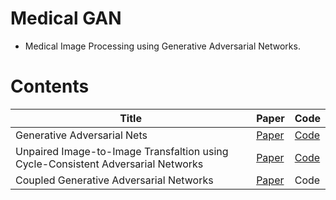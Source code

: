 # Medical GAN

* Medical Image Processing using Generative Adversarial Networks.

# Contents

| Title                                                        | Paper           | Code            |
| ------------------------------------------------------------ | --------------- | --------------- |
| Generative Adversarial Nets | [Paper](https://arxiv.org/abs/1406.2661) | [Code](code/1_GAN)     |
| Unpaired Image-to-Image Transfaltion using Cycle-Consistent Adversarial Networks| [Paper](https://arxiv.org/abs/1703.10593) |[Code](code/5_CycleGAN)   |
| Coupled Generative Adversarial Networks | [Paper](https://arxiv.org/abs/1606.07536) | Code     |
